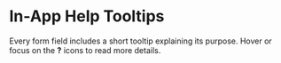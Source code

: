 # In-App Help Tooltips

Every form field includes a short tooltip explaining its purpose. Hover or focus on the **?** icons to read more details.
